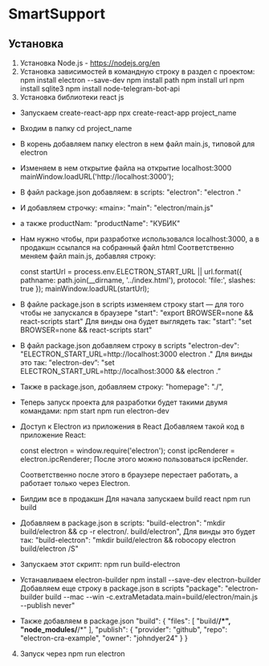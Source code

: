 # SmartSupport

## Установка
1. Установка Node.js - https://nodejs.org/en
2. Установка зависимостей в командную строку в раздел с проектом:
  npm install electron --save-dev
  npm install path
  npm install url
  npm install sqlite3
  npm install node-telegram-bot-api
3. Установка библиотеки react js
  - Запускаем create-react-app
    npx create-react-app project_name
  - Входим в папку
    cd project_name
  - В корень добавляем папку electron в нем файл main.js, типовой для electron
  - Изменяем в нем открытие файла на открытие localhost:3000
    mainWindow.loadURL('http://localhost:3000');
  - В файл package.json добавляем: в scripts:
    "electron": "electron ."
  - И добавляем строчку: «main»:
    "main": "electron/main.js"
  - а также productNam:
    "productName": "КУБИК"
  - Нам нужно чтобы, при разработке использовался localhost:3000, а в продакшн ссылался на собранный файл html
    Соответственно меняем файл main.js, добавляя строку:

      const startUrl = process.env.ELECTRON_START_URL || url.format({
        pathname: path.join(__dirname, '../index.html'),
        protocol: 'file:',
        slashes: true
      });
      mainWindow.loadURL(startUrl);
  - В файле package.json в scripts изменяем строку start — для того чтобы не запускался в браузере
    "start": "export BROWSER=none && react-scripts start"
    Для винды она будет выглядеть так:
    "start": "set BROWSER=none && react-scripts start"
  - В файл package.json добавляем строку в scripts
    "electron-dev": "ELECTRON_START_URL=http://localhost:3000 electron ."
    Для винды это так:
    ”electron-dev”: "set ELECTRON_START_URL=http://localhost:3000 && electron .”
  - Также в package.json, добавляем строку:
    "homepage": "./",
  - Теперь запуск проекта для разработки будет такими двумя командами:
    npm start
    npm run electron-dev
  - Доступ к Electron из приложения в React
    Добавляем такой код в приложение React:

    const electron = window.require('electron');
    const ipcRenderer  = electron.ipcRenderer;
    После этого можно пользоваться ipcRender.

    Соответственно после этого в браузере перестает работать, а работает только через Electron.
  - Билдим все в продакшн
    Для начала запускаем build react
    npm run build
  - Добавляем в package.json в scripts:
    "build-electron": "mkdir build/electron && cp -r electron/. build/electron",
    Для винды это будет так:
    "build-electron": "mkdir build/electron && robocopy electron build/electron /S"
  - Запускаем этот скрипт:
    npm run build-electron
  - Устанавливаем electron-builder
    npm install --save-dev electron-builder
    Добавляем еще строку в package.json в scripts
    "package": "electron-builder build --mac --win -c.extraMetadata.main=build/electron/main.js --publish never"
  - Также добавляем в package.json
      "build": {
        "files": [
          "build/**/*",
          "node_modules/**/*"
        ],
        "publish": {
          "provider": "github",
          "repo": "electron-cra-example",
          "owner": "johndyer24"
        }
      }
4. Запуск через npm run electron